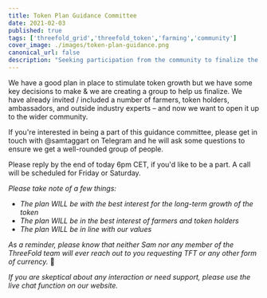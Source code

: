```yaml
---
title: Token Plan Guidance Committee
date: 2021-02-03
published: true
tags: ['threefold_grid','threefold_token','farming','community']
cover_image: ./images/token-plan-guidance.png
canonical_url: false
description: "Seeking participation from the community to finalize the plan for TFT!"
---
```


We have a good plan in place to stimulate token growth but we have some key decisions to make & we are creating a group to help us finalize. We have already invited / included a number of farmers, token holders, ambassadors, and outside industry experts – and now we want to open it up to the wider community.

If you're interested in being a part of this guidance committee, please get in touch with @samtaggart on Telegram and he will ask some questions to ensure we get a well-rounded group of people.

Please reply by the end of today 6pm CET, if you'd like to be a part. A call will be scheduled for Friday or Saturday.

*Please take note of a few things:*

- *The plan WILL be with the best interest for the long-term growth of the token*
- *The plan WILL be in the best interest of farmers and token holders*
- *The plan WILL be in line with our values*

*As a reminder, please know that neither Sam nor any member of the ThreeFold team will ever reach out to you requesting TFT or any other form of currency.* 🙏

*If you are skeptical about any interaction or need support, please use the live chat function on our website.*